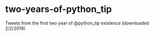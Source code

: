 # two-years-of-python_tip
Tweets from the first two year of @python_tip existence (downloaded 2/2/2019)
